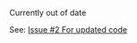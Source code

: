 Currently out of date

See: [Issue #2 For updated code](https://github.com/IconoclastLabs/rubymotion_mixpanel_analytics/issues/2)
